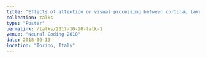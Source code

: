 ```yaml
---
title: "Effects of attention on visual processing between cortical layers and cortical areas V1 and V4"
collection: talks
type: "Poster"
permalink: /talks/2017-10-20-talk-1
venue: "Neural Coding 2018"
date: 2018-09-13
location: "Torino, Italy"
---
```

